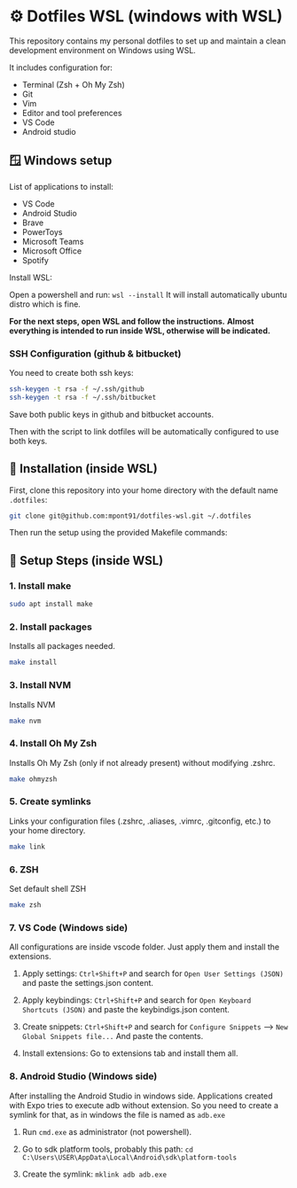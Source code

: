 # ⚙️ Dotfiles WSL (windows with WSL)

This repository contains my personal dotfiles to set up and maintain a clean development environment on Windows using WSL.

It includes configuration for:

- Terminal (Zsh + Oh My Zsh)
- Git
- Vim
- Editor and tool preferences
- VS Code
- Android studio

## 🪟 Windows setup

List of applications to install:

- VS Code
- Android Studio
- Brave
- PowerToys
- Microsoft Teams
- Microsoft Office
- Spotify

Install WSL:

Open a powershell and run: `wsl --install`
It will install automatically ubuntu distro which is fine.

**For the next steps, open WSL and follow the instructions.**
**Almost everything is intended to run inside WSL, otherwise will be indicated.**

### SSH Configuration (github & bitbucket)

You need to create both ssh keys:

```bash
ssh-keygen -t rsa -f ~/.ssh/github
ssh-keygen -t rsa -f ~/.ssh/bitbucket
```

Save both public keys in github and bitbucket accounts.

Then with the script to link dotfiles will be automatically configured to use both keys.

## 🚀 Installation (inside WSL)

First, clone this repository into your home directory with the default name `.dotfiles`:

```bash
git clone git@github.com:mpont91/dotfiles-wsl.git ~/.dotfiles
```

Then run the setup using the provided Makefile commands:

## 🔧 Setup Steps (inside WSL)

### 1. Install make

```bash
sudo apt install make
```

### 2. Install packages

Installs all packages needed.

```bash
make install
```

### 3. Install NVM

Installs NVM

```bash
make nvm
```

### 4. Install Oh My Zsh

Installs Oh My Zsh (only if not already present) without modifying .zshrc.

```bash
make ohmyzsh
```

### 5. Create symlinks

Links your configuration files (.zshrc, .aliases, .vimrc, .gitconfig, etc.) to your home directory.

```bash
make link
```

### 6. ZSH

Set default shell ZSH

```bash
make zsh
```

### 7. VS Code (Windows side)

All configurations are inside vscode folder.
Just apply them and install the extensions.

1. Apply settings: `Ctrl+Shift+P` and search for `Open User Settings (JSON)` and paste the settings.json content.

2. Apply keybindings: `Ctrl+Shift+P` and search for `Open Keyboard Shortcuts (JSON)` and paste the keybindigs.json content.

3. Create snippets: `Ctrl+Shift+P` and search for `Configure Snippets` --> `New Global Snippets file...` And paste the contents.

4. Install extensions: Go to extensions tab and install them all.

### 8. Android Studio (Windows side)

After installing the Android Studio in windows side.
Applications created with Expo tries to execute adb without extension.
So you need to create a symlink for that, as in windows the file is named as `adb.exe`

1. Run `cmd.exe` as administrator (not powershell).

2. Go to sdk platform tools, probably this path:
   `cd C:\Users\USER\AppData\Local\Android\sdk\platform-tools`

3. Create the symlink:
   `mklink adb adb.exe`
